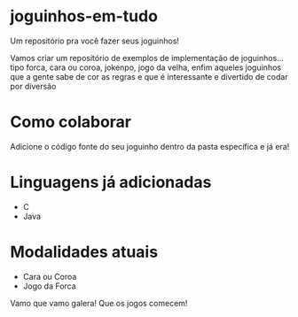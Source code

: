 # joguinhos-em-tudo
Um repositório pra você fazer seus joguinhos!

Vamos criar um repositório de exemplos de implementação de joguinhos... tipo forca, cara ou coroa, jokenpo, jogo da velha, enfim aqueles joguinhos que a gente sabe de cor as regras e que é interessante e divertido de codar por diversão

# Como colaborar
Adicione o código fonte do seu joguinho dentro da pasta específica e já era!

# Linguagens já adicionadas
- C
- Java


# Modalidades atuais
- Cara ou Coroa
- Jogo da Forca


Vamo que vamo galera!
Que os jogos comecem!
